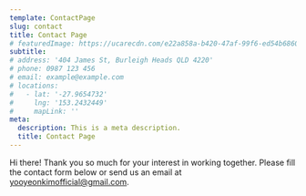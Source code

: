 ```yaml
---
template: ContactPage
slug: contact
title: Contact Page
# featuredImage: https://ucarecdn.com/e22a858a-b420-47af-99f6-ed54b6860333/
subtitle: 
# address: '404 James St, Burleigh Heads QLD 4220'
# phone: 0987 123 456
# email: example@example.com
# locations:
#   - lat: '-27.9654732'
#     lng: '153.2432449'
#     mapLink: ''
meta:
  description: This is a meta description.
  title: Contact Page
---
```

Hi there! Thank you so much for your interest in working together. Please fill the contact form below or send us an email at [yooyeonkimofficial@gmail.com](yooyeonkimofficial@gmail.com).

<!-- 
This form is setup to use Netlify's form handling:

- the form action is set to the current absolute url: `action: '/contact/'`
- a name attribute is sent with the form's data `'form-name': 'Contact'`
- netlify data attributes are added to the form `data-netlify data-netlify-honeypot`

Find out more in the [Netlify Docs](https://www.netlify.com/docs/form-handling/). -->
